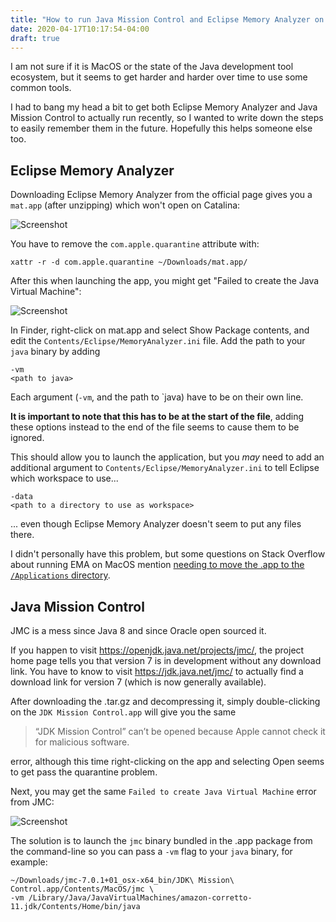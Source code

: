 ```yaml
---
title: "How to run Java Mission Control and Eclipse Memory Analyzer on MacOS Catalina"
date: 2020-04-17T10:17:54-04:00
draft: true
---
```


I am not sure if it is MacOS or the state of the Java development tool
ecosystem, but it seems to get harder and harder over time to use some common
tools.

I had to bang my head a bit to get both Eclipse Memory Analyzer and Java Mission
Control to actually run recently, so I wanted to write down the steps to easily
remember them in the future. Hopefully this helps someone else too.

## Eclipse Memory Analyzer

Downloading Eclipse Memory Analyzer from the official page gives you a `mat.app`
(after unzipping) which won't open on Catalina:

![Screenshot](/images/2020-04-17-mat-not-verified-error.png)

You have to remove the `com.apple.quarantine` attribute with:

```
xattr -r -d com.apple.quarantine ~/Downloads/mat.app/
```

After this when launching the app, you might get "Failed to create the Java
Virtual Machine":

![Screenshot](/images/2020-04-17-mat-jvm-error.png)

In Finder, right-click on mat.app and select Show Package contents, and edit the
`Contents/Eclipse/MemoryAnalyzer.ini` file. Add the path to your `java` binary
by adding

```
-vm
<path to java>
```

Each argument (`-vm`, and the path to `java) have to be on their own line.

**It is important to note that this has to be at the start of the file**, adding
these options instead to the end of the file seems to cause them to be ignored.

This should allow you to launch the application, but you _may_ need to add an
additional argument to `Contents/Eclipse/MemoryAnalyzer.ini` to tell Eclipse
which workspace to use...

```
-data
<path to a directory to use as workspace>
```

... even though Eclipse Memory Analyzer doesn't seem to put any files there.

I didn't personally have this problem, but some questions on Stack Overflow
about running EMA on MacOS mention [needing to move the .app to the
`/Applications` directory][ema-so].

[ema-so]: https://stackoverflow.com/questions/47909239/how-to-run-eclipse-memory-analyzer-on-mac-os

## Java Mission Control

JMC is a mess since Java 8 and since Oracle open sourced it.

If you happen to visit https://openjdk.java.net/projects/jmc/, the project home
page tells you that version 7 is in development without any download link. You
have to know to visit https://jdk.java.net/jmc/ to actually find a download link
for version 7 (which is now generally available).

After downloading the .tar.gz and decompressing it, simply double-clicking on
the `JDK Mission Control.app` will give you the same

> “JDK Mission Control” can’t be opened because Apple cannot check it for malicious software.

error, although this time right-clicking on the app and selecting Open seems to
get pass the quarantine problem.

Next, you may get the same `Failed to create Java Virtual Machine` error from JMC:

![Screenshot](/images/2020-04-17-jmc-jvm-error.png)

The solution is to launch the `jmc` binary bundled in the .app package from the
command-line so you can pass a `-vm` flag to your `java` binary, for example:

```
~/Downloads/jmc-7.0.1+01_osx-x64_bin/JDK\ Mission\ Control.app/Contents/MacOS/jmc \
-vm /Library/Java/JavaVirtualMachines/amazon-corretto-11.jdk/Contents/Home/bin/java
```